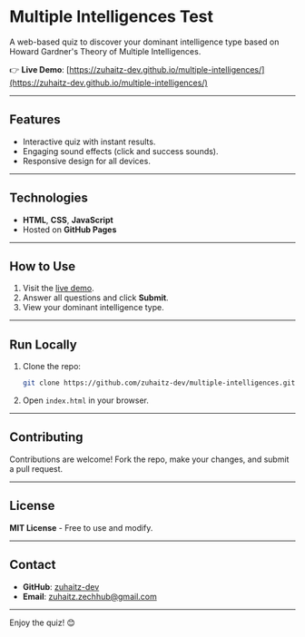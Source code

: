 # Multiple Intelligences Test

A web-based quiz to discover your dominant intelligence type based on Howard Gardner's Theory of Multiple Intelligences.

👉 **Live Demo**: [https://zuhaitz-dev.github.io/multiple-intelligences/](https://zuhaitz-dev.github.io/multiple-intelligences/)

---

## Features

- Interactive quiz with instant results.
- Engaging sound effects (click and success sounds).
- Responsive design for all devices.

---

## Technologies

- **HTML**, **CSS**, **JavaScript**
- Hosted on **GitHub Pages**

---

## How to Use

1. Visit the [live demo](https://zuhaitz-dev.github.io/multiple-intelligences/).
2. Answer all questions and click **Submit**.
3. View your dominant intelligence type.

---

## Run Locally

1. Clone the repo:
   ```bash
   git clone https://github.com/zuhaitz-dev/multiple-intelligences.git
   ```
2. Open `index.html` in your browser.

---

## Contributing

Contributions are welcome! Fork the repo, make your changes, and submit a pull request.

---

## License

**MIT License** - Free to use and modify.

---

## Contact

- **GitHub**: [zuhaitz-dev](https://github.com/zuhaitz-dev)
- **Email**: zuhaitz.zechhub@gmail.com

---

Enjoy the quiz! 😊
